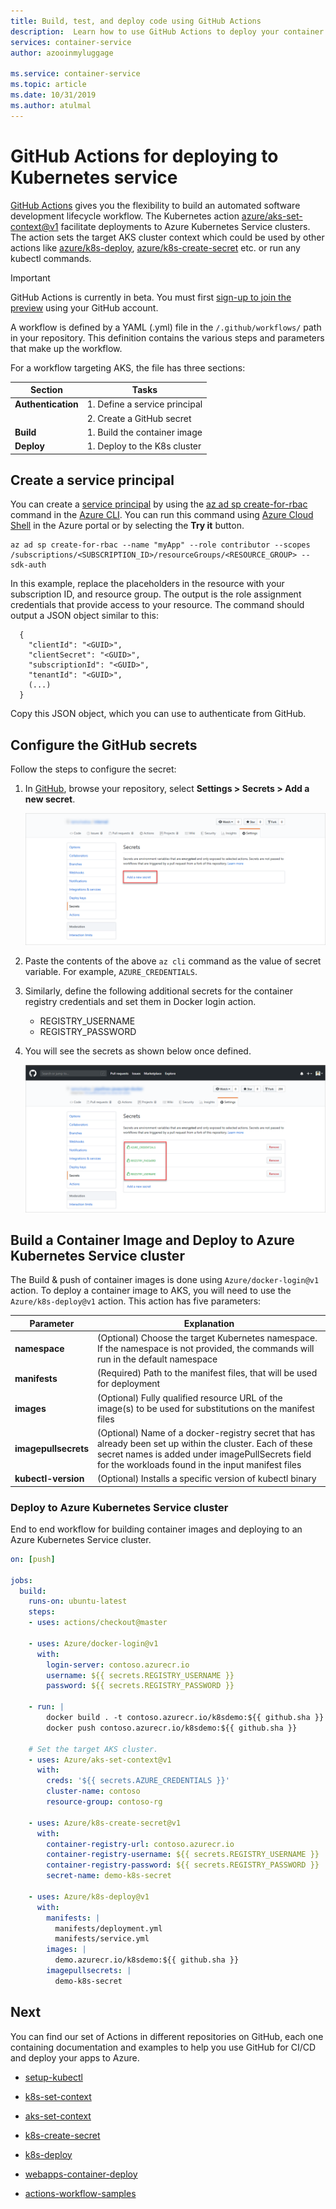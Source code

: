 ```yaml
---
title: Build, test, and deploy code using GitHub Actions
description:  Learn how to use GitHub Actions to deploy your container to Kubernetes
services: container-service
author: azooinmyluggage

ms.service: container-service
ms.topic: article
ms.date: 10/31/2019
ms.author: atulmal
---
```


# GitHub Actions for deploying to Kubernetes service

[GitHub Actions](https://help.github.com/en/articles/about-github-actions) gives you the flexibility to build an automated software development lifecycle workflow. The Kubernetes action [azure/aks-set-context@v1]((https://github.com/Azure/aks-set-context)) facilitate deployments to Azure Kubernetes Service clusters. The action sets the target AKS cluster context which could be used by other actions like [azure/k8s-deploy](https://github.com/Azure/k8s-deploy/tree/master), [azure/k8s-create-secret](https://github.com/Azure/k8s-create-secret/tree/master) etc. or run any kubectl commands.

> [!IMPORTANT]
> GitHub Actions is currently in beta. You must first [sign-up to join the preview](https://github.com/features/actions) using your GitHub account.
> 

A workflow is defined by a YAML (.yml) file in the `/.github/workflows/` path in your repository. This definition contains the various steps and parameters that make up the workflow.

For a workflow targeting AKS, the file has three sections:

|Section  |Tasks  |
|---------|---------|
|**Authentication** | 1. Define a service principal |
|                   | 2. Create a GitHub secret     |
|**Build** | 1. Build the container image |
|**Deploy** | 1. Deploy to the K8s cluster |

## Create a service principal

You can create a [service principal](https://docs.microsoft.com/azure/active-directory/develop/app-objects-and-service-principals#service-principal-object) by using the [az ad sp create-for-rbac](https://docs.microsoft.com/cli/azure/ad/sp?view=azure-cli-latest#az-ad-sp-create-for-rbac) command in the [Azure CLI](https://docs.microsoft.com/cli/azure/). You can run this command using [Azure Cloud Shell](https://shell.azure.com/) in the Azure portal or by selecting the **Try it** button.

```azurecli-interactive
az ad sp create-for-rbac --name "myApp" --role contributor --scopes /subscriptions/<SUBSCRIPTION_ID>/resourceGroups/<RESOURCE_GROUP> --sdk-auth
```

In this example, replace the placeholders in the resource with your subscription ID, and resource group. The output is the role assignment credentials that provide access to your resource. The command should output a JSON object similar to this:

```
  {
    "clientId": "<GUID>",
    "clientSecret": "<GUID>",
    "subscriptionId": "<GUID>",
    "tenantId": "<GUID>",
    (...)
  }
```
Copy this JSON object, which you can use to authenticate from GitHub.

## Configure the GitHub secrets

Follow the steps to configure the secret:

1. In [GitHub](https://github.com/), browse your repository, select **Settings > Secrets > Add a new secret**.

    ![secrets](media/k8s-action/secrets.png)

2. Paste the contents of the above `az cli` command as the value of secret variable. For example, `AZURE_CREDENTIALS`.

3. Similarly, define the following additional secrets for the container registry credentials and set them in Docker login action. 

    - REGISTRY_USERNAME
    - REGISTRY_PASSWORD

4. You will see the secrets as shown below once defined.

    ![k8s-secrets](media/k8s-action/k8s-secrets.png)

##  Build a Container Image and Deploy to Azure Kubernetes Service cluster

The Build & push of container images is done using `Azure/docker-login@v1` action. To deploy a container image to AKS, you will need to use the `Azure/k8s-deploy@v1` action. This action has five parameters:

| **Parameter**  | **Explanation**  |
|---------|---------|
| **namespace** | (Optional) Choose the target Kubernetes namespace. If the namespace is not provided, the commands will run in the default namespace | 
| **manifests** |  (Required) Path to the manifest files, that will be used for deployment |
| **images** | (Optional) Fully qualified resource URL of the image(s) to be used for substitutions on the manifest files |
| **imagepullsecrets** | (Optional) Name of a docker-registry secret that has already been set up within the cluster. Each of these secret names is added under imagePullSecrets field for the workloads found in the input manifest files |
| **kubectl-version** | (Optional) Installs a specific version of kubectl binary |

### Deploy to Azure Kubernetes Service cluster

End to end workflow for building container images and deploying to an Azure Kubernetes Service cluster.

```yaml
on: [push]

jobs:
  build:
    runs-on: ubuntu-latest
    steps:
    - uses: actions/checkout@master
    
    - uses: Azure/docker-login@v1
      with:
        login-server: contoso.azurecr.io
        username: ${{ secrets.REGISTRY_USERNAME }}
        password: ${{ secrets.REGISTRY_PASSWORD }}
    
    - run: |
        docker build . -t contoso.azurecr.io/k8sdemo:${{ github.sha }}
        docker push contoso.azurecr.io/k8sdemo:${{ github.sha }}
      
    # Set the target AKS cluster.
    - uses: Azure/aks-set-context@v1
      with:
        creds: '${{ secrets.AZURE_CREDENTIALS }}'
        cluster-name: contoso
        resource-group: contoso-rg
        
    - uses: Azure/k8s-create-secret@v1
      with:
        container-registry-url: contoso.azurecr.io
        container-registry-username: ${{ secrets.REGISTRY_USERNAME }}
        container-registry-password: ${{ secrets.REGISTRY_PASSWORD }}
        secret-name: demo-k8s-secret

    - uses: Azure/k8s-deploy@v1
      with:
        manifests: |
          manifests/deployment.yml
          manifests/service.yml
        images: |
          demo.azurecr.io/k8sdemo:${{ github.sha }}
        imagepullsecrets: |
          demo-k8s-secret
```

## Next

You can find our set of Actions in different repositories on GitHub, each one containing documentation and examples to help you use GitHub for CI/CD and deploy your apps to Azure.

- [setup-kubectl](https://github.com/Azure/setup-kubectl)

- [k8s-set-context](https://github.com/Azure/k8s-set-context)

- [aks-set-context](https://github.com/Azure/aks-set-context)

- [k8s-create-secret](https://github.com/Azure/k8s-create-secret)

- [k8s-deploy](https://github.com/Azure/k8s-deploy)

- [webapps-container-deploy](https://github.com/Azure/webapps-container-deploy)

- [actions-workflow-samples](https://github.com/Azure/actions-workflow-samples)
